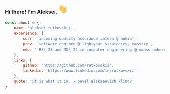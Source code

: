 ### Hi there! I'm Aleksei. <img src="https://github.com/rutkovskii/rutkovskii/blob/master/Hi.gif" width="30px">

```javascript
const about = {
    name: 'aleksei rutkovskii',
    experience: {
        curr: 'incoming quality assurance intern @ nokia',
        prev: 'software enginee @ lightyear strategies, easytry',
        edu: ' BS\'23 and MS\'24 in computer engineering @ umass amherst'
    },
    links: {
        github: 'https://github.com/rutkovskii',
        linkedin: 'https://www.linkedin.com/in/rutkovskii'
    },
    quote: 'it is what it is. - pavel alekseevich klimov'
}
```
